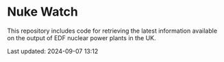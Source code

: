 # Nuke Watch

This repository includes code for retrieving the latest information available on the output of EDF nuclear power plants in the UK.

Last updated: 2024-09-07 13:12